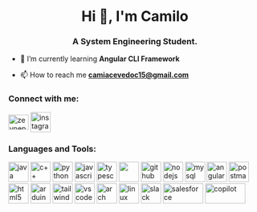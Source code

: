 <h1 align="center">Hi 👋, I'm Camilo</h1>
<h3 align="center">A System Engineering Student.</h3>

- 🌱 I’m currently learning **Angular CLI Framework**

- 📫 How to reach me **camiacevedoc15@gmail.com**

<h3 align="left">Connect with me:</h3>
<p align="left">
<a href="https://www.linkedin.com/in/camilo-a-acevedo-292750331/" target="blank"><img align="center" src="https://raw.githubusercontent.com/rahuldkjain/github-profile-readme-generator/master/src/images/icons/Social/linked-in-alt.svg" alt="zeyneptas1" height="30" width="40" /></a>
<a href="https://www.instagram.com/camiacevedoc_/" target="blank"><img align="center" src="https://www.vectorlogo.zone/logos/instagram/instagram-icon.svg" alt="instagram" height="40" width="40" /></a>


</p>
<h3 align="left">Languages and Tools:</h3>

<a href="https://www.java.com/" target="_blank" rel="noreferrer"> <img src="https://www.vectorlogo.zone/logos/java/java-icon.svg" alt="java" width="40" height="40"/></a> 
<a href="https://www.w3schools.com/cpp/" target="_blank" rel="noreferrer"> <img src="https://upload.wikimedia.org/wikipedia/commons/1/18/ISO_C%2B%2B_Logo.svg" alt="c++" width="40" height="40"/></a>
<a href="https://www.python.org" target="_blank" rel="noreferrer"> <img src="https://www.vectorlogo.zone/logos/python/python-icon.svg" alt="python" width="40" height="40"/></a> 
<a href="https://developer.mozilla.org/en-US/docs/Web/JavaScript" target="_blank" rel="noreferrer"> <img src="https://www.vectorlogo.zone/logos/javascript/javascript-icon.svg" alt="javascript" width="40" height="40"/></a> 
<a href="https://www.typescriptlang.org/" target="_blank" rel="noreferrer"> <img src="https://www.svgrepo.com/show/354478/typescript-icon.svg" alt="typescript" width="40" height="40"/></a>
<a href="https://git-scm.com/" target="_blank" rel="noreferrer"> <img src="https://www.vectorlogo.zone/logos/git-scm/git-scm-icon.svg" width="40" height="40"/></a>
<a href="https://github.com/" target="_blank" rel="noreferrer"> <img src="https://www.svgrepo.com/show/450156/github.svg" alt="github" width="40" height="40"/></a> 
<a href="https://nodejs.org" target="_blank" rel="noreferrer"> <img src="https://www.vectorlogo.zone/logos/nodejs/nodejs-icon.svg" alt="nodejs" width="40" height="40"/></a> 
<a href="https://www.mysql.com/" target="_blank" rel="noreferrer"> <img src="https://www.vectorlogo.zone/logos/mysql/mysql-icon.svg" alt="mysql" width="40" height="40"/></a> 
<a href="https://angular.dev/" target="_blank" rel="noreferrer"> <img src="https://brandlogos.net/wp-content/uploads/2025/04/angular_icon-logo_brandlogos.net_jn7wi-512x542.png" alt="angular" width="40" height="40"/></a> 
<a href="https://postman.com" target="_blank" rel="noreferrer"> <img src="https://www.vectorlogo.zone/logos/getpostman/getpostman-icon.svg" alt="postman" width="40" height="40"/></a> 
<a href="https://www.w3.org/html/" target="_blank" rel="noreferrer"> <img src="https://www.vectorlogo.zone/logos/w3_html5/w3_html5-icon.svg" alt="html5" width="40" height="40"/></a> 
<a href="https://www.arduino.cc/" target="_blank" rel="noreferrer"> <img src="https://www.vectorlogo.zone/logos/arduino/arduino-icon.svg" alt="arduino" width="40" height="40"/></a> 
<a href="https://tailwindcss.com/" target="_blank" rel="noreferrer"> <img src="https://www.vectorlogo.zone/logos/tailwindcss/tailwindcss-icon.svg" alt="tailwindcss" width="40" height="40"/></a> 
<a href="https://code.visualstudio.com/" target="_blank" rel="noreferrer"> <img src="https://upload.vectorlogo.zone/logos/visualstudio_code/images/a4381320-f83c-4a29-9db3-b241c1d096b1.svg" alt="vscode" width="40" height="40"/></a> 
<a href="https://archlinux.org/" target="_blank" rel="noreferrer"> <img src="https://www.vectorlogo.zone/logos/archlinux/archlinux-icon.svg" alt="arch" width="40" height="40"/></a> 
<a href="https://www.linux.org/" target="_blank" rel="noreferrer"> <img src="https://www.vectorlogo.zone/logos/linux/linux-icon.svg" alt="linux" width="40" height="40"/></a> 
<a href="https://slack.com/" target="_blank" rel="noreferrer"> <img src="https://www.vectorlogo.zone/logos/slack/slack-icon.svg" alt="slack" width="40" height="40"/></a> 
<a href="https://www.salesforce.com/" target="_blank" rel="noreferrer"> <img src="https://www.svgrepo.com/show/354306/salesforce.svg" alt="salesforce" width="80" height="40"/></a> 
<a href="https://github.com/features/copilot" target="_blank" rel="noreferrer"> <img src="https://www.vectorlogo.zone/logos/github_copilot/github_copilot-icon.svg" alt="copilot" width="80" height="40"/></a> 

</p>
